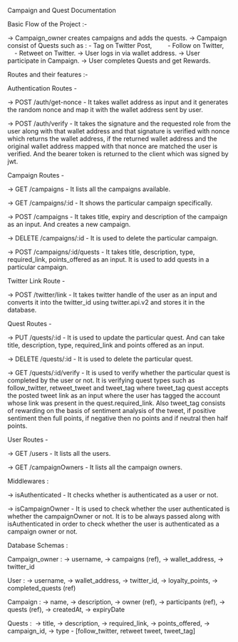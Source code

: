 Campaign and Quest Documentation

Basic Flow of the Project :-

-> Campaign_owner creates campaigns and adds the quests.
-> Campaign consist of Quests such as : - Tag on Twitter Post,
						        		- Follow on Twitter,
						        		- Retweet on Twitter.
-> User logs in via wallet address.
-> User participate in Campaign.
-> User completes Quests and get Rewards.


Routes and their features :-

Authentication Routes -

-> POST /auth/get-nonce - It takes wallet address as input and it generates the random nonce and map it with the wallet address sent by user.

-> POST /auth/verify - It takes the signature and the requested role from the user along with that wallet address and that signature is verified with nonce which returns the wallet address, if the returned wallet address and the original wallet address mapped with that nonce are matched the user is verified. And the bearer token is returned to the client which was signed by jwt.


Campaign Routes - 

-> GET /campaigns - It lists all the campaigns available.

-> GET /campaigns/:id - It shows the particular campaign specifically.

-> POST /campaigns - It takes title, expiry and description of the campaign as an input. And creates a new campaign.

-> DELETE /campaigns/:id - It is used to delete the particular campaign.

-> POST /campaigns/:id/quests - It takes title, description, type, required_link, points_offered as an input. It is used to add quests in a particular campaign.


Twitter Link Route -

-> POST /twitter/link - It takes twitter handle of the user as an input and converts it into the twitter_id using twitter.api.v2 and stores it in the database.


Quest Routes -

-> PUT /quests/:id - It is used to update the particular quest. And can take title, description, type, required_link and points offered as an input.

-> DELETE /quests/:id - It is used to delete the particular quest.

-> GET /quests/:id/verify - It is used to verify whether the particular quest is completed by the user or not.
It is verifying quest types such as follow_twitter, retweet_tweet and tweet_tag where tweet_tag quest accepts the posted tweet link as an input where the user has tagged the account whose link was present in the quest.required_link.
Also tweet_tag consists of rewarding on the basis of sentiment analysis of the tweet, if positive sentiment then full points, if negative then no points and if neutral then half points.


User Routes -

-> GET /users - It lists all the users.

-> GET /campaignOwners - It lists all the campaign owners.



Middlewares :

-> isAuthenticated - It checks whether is authenticated as a user or not.

-> isCampaignOwner - It is used to check whether the user authenticated is whether the campaignOwner or not. It is to be always passed along with isAuthenticated in order to check whether the user is authenticated as a campaign owner or not.



Database Schemas : 

Campaign_owner :
-> username,
-> campaigns (ref),
-> wallet_address,
-> twitter_id

User :
-> username,
-> wallet_address,
-> twitter_id,
-> loyalty_points,
-> completed_quests (ref)

Campaign :
-> name,
-> description,
-> owner (ref),
-> participants (ref),
-> quests (ref),
-> createdAt,
-> expiryDate

Quests : 
-> title,
-> description,
-> required_link,
-> points_offered,
-> campaign_id,
-> type - [follow_twitter, retweet tweet, tweet_tag]